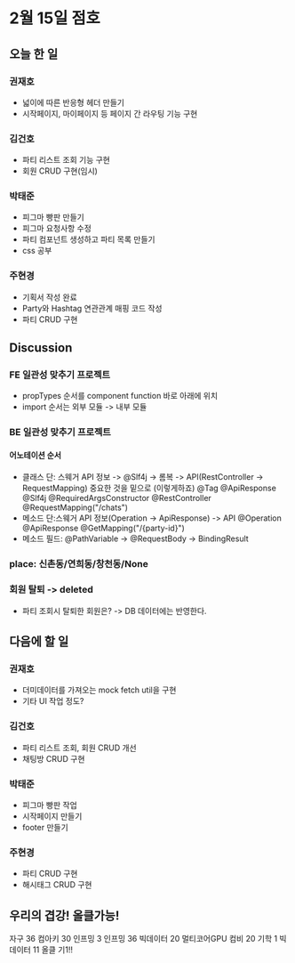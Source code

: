 # 2월 15일 점호

## 오늘 한 일

### 권재호

- 넓이에 따른 반응형 헤더 만들기
- 시작페이지, 마이페이지 등 페이지 간 라우팅 기능 구현

### 김건호

- 파티 리스트 조회 기능 구현
- 회원 CRUD 구현(임시)

### 박태준

- 피그마 빵판 만들기
- 피그마 요청사항 수정
- 파티 컴포넌트 생성하고 파티 목록 만들기
- css 공부

### 주현경

- 기획서 작성 완료
- Party와 Hashtag 연관관계 매핑 코드 작성
- 파티 CRUD 구현

## Discussion

### FE 일관성 맞추기 프로젝트

- propTypes 순서를 component function 바로 아래에 위치
- import 순서는 외부 모듈 -> 내부 모듈

### BE 일관성 맞추기 프로젝트

#### 어노테이션 순서

- 클래스 단: 스웨거 API 정보 -> @Slf4j -> 롬복 -> API(RestController -> RequestMapping) 중요한 것을 밑으로 (이렇게하죠)
  @Tag
  @ApiResponse
  @Slf4j
  @RequiredArgsConstructor
  @RestController
  @RequestMapping("/chats")
- 메소드 단:스웨거 API 정보(Operation -> ApiResponse) -> API
  @Operation
  @ApiResponse
  @GetMapping("/{party-id}")
- 메소드 필드: @PathVariable -> @RequestBody -> BindingResult

### place: 신촌동/연희동/창천동/None

### 회원 탈퇴 -> deleted

- 파티 조회시 탈퇴한 회원은? -> DB 데이터에는 반영한다.

## 다음에 할 일

### 권재호

- 더미데이터를 가져오는 mock fetch util을 구현
- 기타 UI 작업 정도?

### 김건호

- 파티 리스트 조회, 회원 CRUD 개선
- 채팅방 CRUD 구현

### 박태준

- 피그마 빵판 작업
- 시작페이지 만들기
- footer 만들기

### 주현경

- 파티 CRUD 구현
- 해시태그 CRUD 구현

## 우리의 겹강! 올클가능!

자구 36 컴아키 30 인프밍 3
인프밍 36 빅데이터 20
멀티코어GPU
컴비 20 기학 1 빅데이터 11
올클 기1!!
